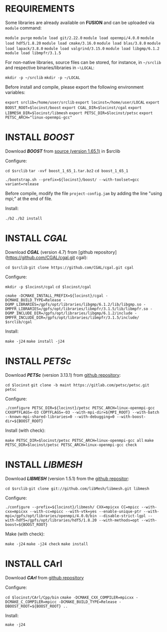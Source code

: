 # REQUIREMENTS
Some libraries are already available on __FUSION__ and can be uploaded via `module` command:

`module purge`
`module load git/2.22.0`
`module load openmpi/4.0.0`
`module load hdf5/1.8.20`
`module load cmake/3.16.0`
`module load blas/3.8.0`
`module load lapack/3.8.0`
`module load valgrind/3.15.0`
`module load libgmp/6.1.2`
`module load libmpfr/3.1.5`

For non-native libraries, source files can be stored, for instance, in `~/srclib` and respective binaries/libraries in `~\LOCAL`:

`mkdir -p ~/srclib`
`mkdir -p ~/LOCAL`

Before install and compile, please export the following environment variables:

`export srclib=/home/user/srclib`
`export locinst=/home/user/LOCAL`
`export BOOST_ROOT=$locinst/boost`
`export CGAL_DIR=$locinst/cgal`
`export LIBMESH_DIR=$locinst/libmesh`
`export PETSC_DIR=$locinst/petsc`
`export PETSC_ARCH="linux-openmpi-gcc"`

# INSTALL ___BOOST___

Download ___BOOST___ from [source (version 1.65.1)](https://sourceforge.net/projects/boost/files/boost/1.65.1/) in $srclib

Configure:

`cd $srclib`
`tar -xvf boost_1_65_1.tar.bz2`
`cd boost_1_65_1` 

`./bootstrap.sh --prefix=${locinst}/boost/ --with-toolset=gcc variant=release`

Before compile, modify the file `project-config.jam` by adding the line "using mpi;" at the end of file.

Install:

`./b2`
`./b2 install` 


# INSTALL ___CGAL___

Download ___CGAL___ (version 4.7) from [github repository](https://github.com/CGAL/cgal.git cgal):

`cd $srclib`
`git clone https://github.com/CGAL/cgal.git cgal`

Configure: 

`mkdir -p $locinst/cgal`
`cd $locinst/cgal`

`cmake -DCMAKE_INSTALL_PREFIX=${locinst}/cgal -DCMAKE_BUILD_TYPE=Release -DGMP_LIBRARIES=/gpfs/opt/libraries/libgmp/6.1.2/lib/libgmp.so -DMPFR_LIBRARIES=/gpfs/opt/libraries/libmpfr/3.1.5/lib/libmpfr.so -DGMP_INCLUDE_DIR=/gpfs/opt/libraries/libgmp/6.1.2/include -DMPFR_INCLUDE_DIR=/gpfs/opt/libraries/libmpfr/3.1.5/include/ $srclib/cgal`

Install:

`make -j24`
`make install -j24`


# INSTALL ___PETSc___

Download ___PETSc___ (version 3.13.1) from [github repository](https://gitlab.com/petsc/petsc.git):

`cd $locinst`
`git clone -b maint https://gitlab.com/petsc/petsc.git petsc`

Configure:

`./configure PETSC_DIR=${locinst}/petsc PETSC_ARCH=linux-openmpi-gcc CXXOPTFLAGS=-O3 COPTFLAGS=-O3 --with-mpi-dir=${MPI_ROOT} --with-batch --known-mpi-shared-libraries=0 --with-debugging=0 --with-boost-dir=${BOOST_ROOT}`

Install (with check): 

`make PETSC_DIR=$locinst/petsc PETSC_ARCH=linux-openmpi-gcc all`
`make PETSC_DIR=$locinst/petsc PETSC_ARCH=linux-openmpi-gcc check`

# INSTALL ___LIBMESH___

Download ___LIBMESH___ (version 1.5.1) from the [github repositor](git://github.com/libMesh/libmesh.git):

`cd $srclib`
`git clone git://github.com/libMesh/libmesh.git libmesh`

Configure:

`./configure --prefix=${locinst}/libmesh/ CXX=mpicxx CC=mpicc --with-cxx=mpicxx --with-cc=mpicc --with-vtk=yes --enable-unique-ptr --with-mpi=/gpfs/opt/libraries/openmpi/4.0.0/bin --disable-strict-lgpl --with-hdf5=/gpfs/opt/libraries/hdf5/1.8.20 --with-methods=opt --with-boost=${BOOST_ROOT}`

Make (with check): 

`make -j24`
`make -j24 check`
`make install`

# INSTALL __CArl__

Download ___CArl___ from [github repository](git@github.com:cottereau/CArl.git)

Configure:

`cd $locinst/CArl/Cpp/bin`
`cmake -DCMAKE_CXX_COMPILER=mpicxx -DCMAKE_C_COMPILER=mpicc -DCMAKE_BUILD_TYPE=Release -DBOOST_ROOT=${BOOST_ROOT} ..`

Install:

`make -j24`